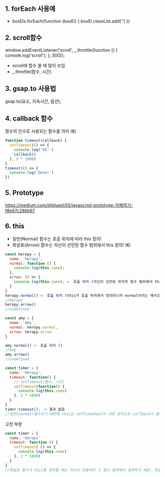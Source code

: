 ## 1. forEach 사용예
  - boxEls.forEach(function (boxEl) {
      boxEl.classList.add('')
    })

## 2. scroll함수
window.addEventListener('scroll', _.throttle(function () {
  console.log('scroll');
}, 300));  
-  scroll에 함수 쓸 때 많이 쓰임
- _.throttle(함수, 시간) 

## 3. gsap.to 사용법
gsap.to(요소, 지속시간, 옵션);

## 4. callback 함수
함수의 인수로 사용되는 함수를 의미
예)
```javascript
function timeout(callback) {
  setTimeout(() => {
    console.log('HI!')
    callback()
  }, 3 * 1000)
}
timeout(() => {
  console.log('Done!')
})
```

## 5. Prototype
https://medium.com/@bluesh55/javascript-prototype-이해하기-f8e67c286b67

## 6. this
- 일반(Normal) 함수는 호출 위치에 따라 this 정의!
- 화살표(Arrow) 함수는 자신이 선언된 함수 범위에서 this 정의!
예)
```javascript
const heropy = {
  name: 'Heropy',
  normal: function () {
    console.log(this.name);
  },
  arrow: () => {
    console.log(this.name); <- 호출 위치 (자신이 선언된 위치의 함수 범위에서 this가 정의되기 때문에 화살표 함수가 선언된 그 영역의 함수 범위를 this로 참조)
  }
}
heropy.normal() <- 호출 위치 (this가 호출 위치에서 정의되니까 normal이라는 메서드가 실행되는 호출위치에 연결된 객체의 인스턴스에 연결됨)
//Heropy
heropy.arrow()
//undefined

const amy = {
  name: 'Amy',
  normal: heropy.normal,
  arrow: heropy.arrow
}

amy.normal() <- 호출 위치 ()
//Amy
amy.arrow()
//undefined
```
```javascript
const timer = {
  name: 'Heropy',
  timeout: function() {
    // setTimeout(함수, 시간)
    setTimeout(function() {
      console.log(this.name) 
    }, 2 * 1000)
  }
}
timer.timeout(); -> 결과 없음
//일반(normal)함수이기 때문에 this는 setTiimeOout의 내부 로직으로 callback이 들어가서 어디선가 실행이 됨. this.name이 timer의 name 부분으로 지칭해서 출력하길 원했다면 이렇게 하면 안됨. console.log(this.name)은 setTimeout의 로직 어딘가에서 실행되기 때문. -> 화살표 함수로 바꿔야 한다
```
고친 부분
```javascript
const timer = {
  name: 'Heropy'
  timeout: function () {
    setTimeout( () => {
      console.log(this.name)
    }, 2 * 1000)
  }
}
//화살표 함수가 this를 정의할 때는 자신이 만들어진 그 함수 범위에서 정의되기 때문. 화살표 함수를 감싸고 있는 추가적인 함수범위에서 정의된다는 것. => setTimeout이나 setInterval 등 timer 함수를 사용할 때는 콜백으로 일반함수보다는 화살표함수를 쓰는 게 활용도가 더 높음.